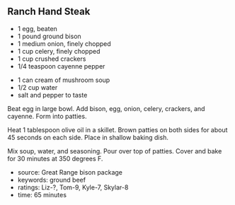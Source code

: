 Ranch Hand Steak
----------------

- 1 egg, beaten
- 1 pound ground bison
- 1 medium onion, finely chopped
- 1 cup celery, finely chopped
- 1 cup crushed crackers
- 1/4 teaspoon cayenne pepper
<!-- -->
- 1 can cream of mushroom soup
- 1/2 cup water
- salt and pepper to taste

Beat egg in large bowl.  Add bison, egg, onion, celery, crackers, and
cayenne.  Form into patties.

Heat 1 tablespoon olive oil in a skillet.  Brown patties on both sides
for about 45 seconds on each side.  Place in shallow baking dish.

Mix soup, water, and seasoning.  Pour over top of patties.  Cover and
bake for 30 minutes at 350 degrees F.

- source: Great Range bison package
- keywords: ground beef
- ratings: Liz-?, Tom-9, Kyle-7, Skylar-8
- time: 65 minutes
